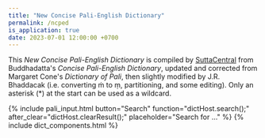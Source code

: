 ```yaml
---
title: "New Concise Pali-English Dictionary"
permalink: /ncped
is_application: true
date: 2023-07-01 12:00:00 +0700
---
```


This *New Concise Pali-English Dictionary* is compiled by [SuttaCentral](https://suttacentral.net) from Buddhadatta's *Concise Pali-English Dictionary*, updated and corrected from Margaret Cone's *Dictionary of Pali*, then slightly modified by J.R. Bhaddacak (i.e. converting ṁ to ṃ, partitioning, and some editing). Only an asterisk (\*) at the start can be used as a wildcard.

{% include pali_input.html button="Search" function="dictHost.search();" after_clear="dictHost.clearResult();" placeholder="Search for ..." %}
{% include dict_components.html %}
<script>
let ncped_url = "/assets/ncped";
let blockquote_class = "";
</script>
<script src="/assets/js/ncpedhost.js"></script>
<script src="/assets/js/ncped.js"></script>
<script>
const dictHost = ncpedHost;
dictHost.dict = ncped;
</script>

